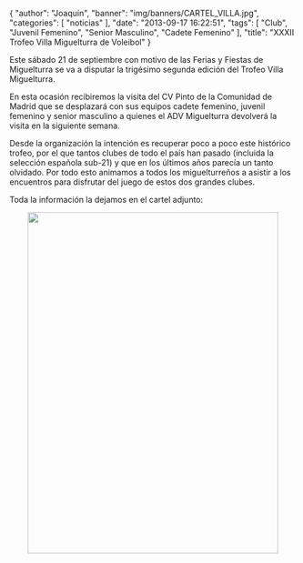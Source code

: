 {
  "author": "Joaquín", 
  "banner": "img/banners/CARTEL_VILLA.jpg", 
  "categories": [
    "noticias"
  ], 
  "date": "2013-09-17 16:22:51", 
  "tags": [
    "Club", 
    "Juvenil Femenino", 
    "Senior Masculino", 
    "Cadete Femenino"
  ], 
  "title": "XXXII Trofeo Villa Miguelturra de Voleibol"
}

Este sábado 21 de septiembre con motivo de las Ferias y Fiestas de Miguelturra se va a disputar la trigésimo segunda edición del Trofeo Villa Miguelturra.

En esta ocasión recibiremos la visita del CV Pinto de la Comunidad de Madrid que se desplazará con sus equipos cadete femenino, juvenil femenino y senior masculino a quienes el ADV Miguelturra devolverá la visita en la siguiente semana.

Desde la organización la intención es recuperar poco a poco este histórico trofeo, por el que tantos clubes de todo el país han pasado (incluida la selección española sub-21) y que en los últimos años parecía un tanto olvidado. Por todo esto animamos a todos los miguelturreños a asistir a los encuentros para disfrutar del juego de estos dos grandes clubes.

Toda la información la dejamos en el cartel adjunto:

<center><img src="http://www.advmiguelturra.org/img/banners/CARTEL_VILLA.jpg" height="600" width="440"/></center>

